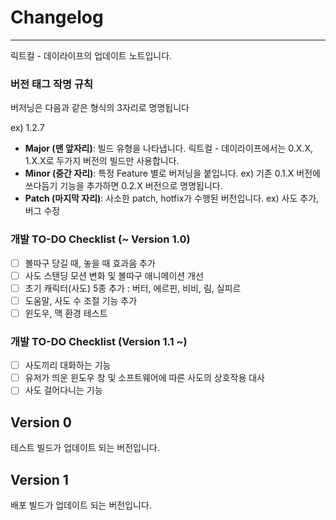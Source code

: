 # Changelog

---

릭트컬 - 데이라이프의 업데이트 노트입니다.

### 버전 태그 작명 규칙

버저닝은 다음과 같은 형식의 3자리로 명명됩니다

ex) 1.2.7

 - **Major (맨 앞자리)**: 빌드 유형을 나타냅니다. 릭트컬 - 데이라이프에서는 0.X.X, 1.X.X로 두가지 버전의 빌드만 사용합니다.
 - **Minor (중간 자리)**: 특정 Feature 별로 버저닝을 붙입니다. ex) 기존 0.1.X 버전에 쓰다듬기 기능을 추가하면 0.2.X 버전으로 명명됩니다.
 - **Patch (마지막 자리)**: 사소한 patch, hotfix가 수행된 버전입니다. ex) 사도 추가, 버그 수정

### 개발 TO-DO Checklist (~ Version 1.0)
 - [ ] 볼따구 당길 때, 놓을 때 효과음 추가
 - [ ] 사도 스탠딩 모션 변화 및 볼따구 애니메이션 개선
 - [ ] 초기 캐릭터(사도) 5종 추가 : 버터, 에르핀, 비비, 림, 실피르
 - [ ] 도움말, 사도 수 조절 기능 추가
 - [ ] 윈도우, 맥 환경 테스트

### 개발 TO-DO Checklist (Version 1.1 ~)
 - [ ] 사도끼리 대화하는 기능
 - [ ] 유저가 띄운 윈도우 창 및 소프트웨어에 따른 사도의 상호작용 대사
 - [ ] 사도 걸어다니는 기능

## Version 0

테스트 빌드가 업데이트 되는 버전입니다.


## Version 1

배포 빌드가 업데이트 되는 버전입니다.